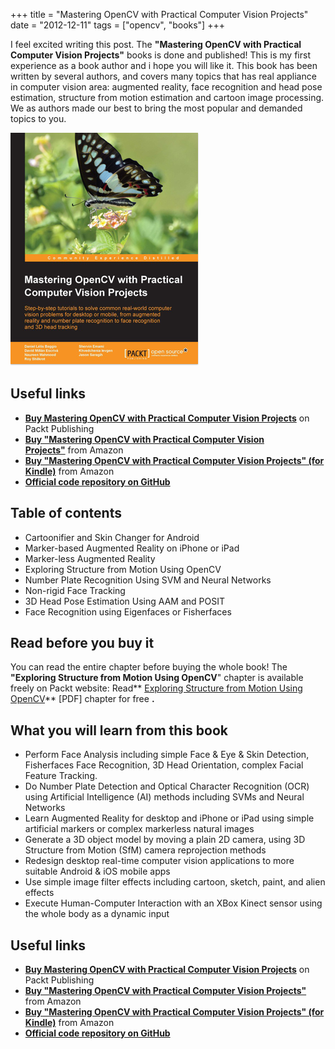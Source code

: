 +++
title = "Mastering OpenCV with Practical Computer Vision Projects"
date = "2012-12-11"
tags =  ["opencv", "books"]
+++

I feel excited writing this post. The **"Mastering OpenCV with Practical Computer Vision Projects"** books is done and published! This is my first experience as a book author and i hope you will like it. This book has been written by several authors, and covers many topics that has real appliance in computer vision area: augmented reality, face recognition and head pose estimation, structure from motion estimation and cartoon image processing. We as authors made our best to bring the most popular and demanded topics to you. 

![Mastering OpenCV with Practical Computer Vision Projects][6]

<!--more-->

## Useful links

  * **[Buy Mastering OpenCV with Practical Computer Vision Projects][1]** on Packt Publishing
  * **[Buy "Mastering OpenCV with Practical Computer Vision Projects"][2]** from Amazon
  * **[Buy "Mastering OpenCV with Practical Computer Vision Projects" (for Kindle)][3]** from Amazon
  * **[Official code repository on GitHub][4]**

## Table of contents

  * Cartoonifier and Skin Changer for Android
  * Marker-based Augmented Reality on iPhone or iPad
  * Marker-less Augmented Reality
  * Exploring Structure from Motion Using OpenCV
  * Number Plate Recognition Using SVM and Neural Networks
  * Non-rigid Face Tracking
  * 3D Head Pose Estimation Using AAM and POSIT
  * Face Recognition using Eigenfaces or Fisherfaces

## Read before you buy it

You can read the entire chapter before buying the whole book! The **"Exploring Structure from Motion Using OpenCV**" chapter is available freely on Packt website: Read** [Exploring Structure from Motion Using OpenCV][5]** [PDF] chapter for free **.**  

## What you will learn from this book

  * Perform Face Analysis including simple Face & Eye & Skin Detection, Fisherfaces Face Recognition, 3D Head Orientation, complex Facial Feature Tracking.
  * Do Number Plate Detection and Optical Character Recognition (OCR) using Artificial Intelligence (AI) methods including SVMs and Neural Networks
  * Learn Augmented Reality for desktop and iPhone or iPad using simple artificial markers or complex markerless natural images
  * Generate a 3D object model by moving a plain 2D camera, using 3D Structure from Motion (SfM) camera reprojection methods
  * Redesign desktop real-time computer vision applications to more suitable Android & iOS mobile apps
  * Use simple image filter effects including cartoon, sketch, paint, and alien effects
  * Execute Human-Computer Interaction with an XBox Kinect sensor using the whole body as a dynamic input

## Useful links

  * **[Buy Mastering OpenCV with Practical Computer Vision Projects][1]** on Packt Publishing
  * **[Buy "Mastering OpenCV with Practical Computer Vision Projects"][2]** from Amazon
  * **[Buy "Mastering OpenCV with Practical Computer Vision Projects" (for Kindle)][3]** from Amazon
  * **[Official code repository on GitHub][4]**


   [1]: http://www.packtpub.com/cool-projects-with-opencv/book#overview (Buy Mastering OpenCV with Practical Computer Vision Projects)
   [2]: http://www.amazon.com/dp/1849517827
   [3]: http://www.amazon.com/Mastering-Practical-Computer-Projects-ebook/dp/B00AHCJNDG/ref=sr_1_1_title_1_kin?s=books&ie=UTF8&qid=1355218825&sr=1-1&keywords=Mastering+OpenCV+with+Practical+Computer+Vision+Projects
   [4]: https://github.com/MasteringOpenCV/code (Mastering OpenCV with Practical Computer Vision Projects)
   [5]: http://www.packtpub.com/sites/default/files/9781849517829_Chapter_04.pdf?utm_source=packtpub&utm_medium=free&utm_campaign=pdf (Exploring Structure from Motion Using OpenCV)
   [6]: cover.jpg

